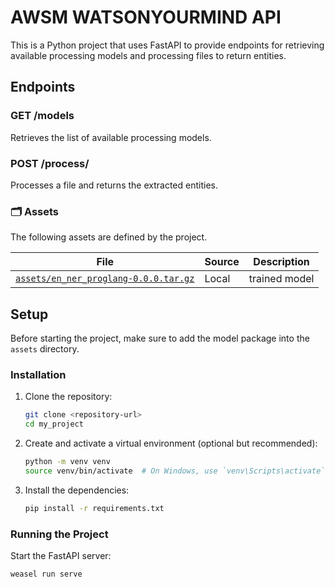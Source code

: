 # AWSM WATSONYOURMIND API

This is a Python project that uses FastAPI to provide endpoints for retrieving available processing models and processing files to return entities.

## Endpoints

### GET /models

Retrieves the list of available processing models.

### POST /process/

Processes a file and returns the extracted entities.

### 🗂 Assets

The following assets are defined by the project.

| File | Source | Description |
| --- | --- | --- |
| [`assets/en_ner_proglang-0.0.0.tar.gz`](https://ibm.box.com/s/u9rwbb60dcxreaiudwht73q02jw9umve) | Local | trained model |

## Setup

Before starting the project, make sure to add the model package into the `assets` directory.


### Installation

1. Clone the repository:
    ```bash
    git clone <repository-url>
    cd my_project
    ```

2. Create and activate a virtual environment (optional but recommended):
    ```bash
    python -m venv venv
    source venv/bin/activate  # On Windows, use `venv\Scripts\activate`
    ```

3. Install the dependencies:
    ```bash
    pip install -r requirements.txt
    ```

### Running the Project

Start the FastAPI server:
```bash
weasel run serve 


